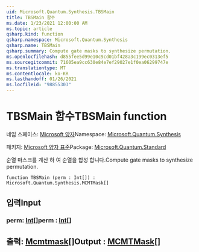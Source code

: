 ```yaml
---
uid: Microsoft.Quantum.Synthesis.TBSMain
title: TBSMain 함수
ms.date: 1/23/2021 12:00:00 AM
ms.topic: article
qsharp.kind: function
qsharp.namespace: Microsoft.Quantum.Synthesis
qsharp.name: TBSMain
qsharp.summary: Compute gate masks to synthesize permutation.
ms.openlocfilehash: d855fee5d99e10c9cd01bf428a3c199ec0313ef5
ms.sourcegitcommit: 71605ea9cc630e84e7ef29027e1f0ea06299747e
ms.translationtype: MT
ms.contentlocale: ko-KR
ms.lasthandoff: 01/26/2021
ms.locfileid: "98855303"
---
```

# <a name="tbsmain-function"></a><span data-ttu-id="2695e-102">TBSMain 함수</span><span class="sxs-lookup"><span data-stu-id="2695e-102">TBSMain function</span></span>

<span data-ttu-id="2695e-103">네임 스페이스: [Microsoft 양자](xref:Microsoft.Quantum.Synthesis)</span><span class="sxs-lookup"><span data-stu-id="2695e-103">Namespace: [Microsoft.Quantum.Synthesis](xref:Microsoft.Quantum.Synthesis)</span></span>

<span data-ttu-id="2695e-104">패키지: [Microsoft 양자 표준](https://nuget.org/packages/Microsoft.Quantum.Standard)</span><span class="sxs-lookup"><span data-stu-id="2695e-104">Package: [Microsoft.Quantum.Standard](https://nuget.org/packages/Microsoft.Quantum.Standard)</span></span>


<span data-ttu-id="2695e-105">순열 마스크를 계산 하 여 순열을 합성 합니다.</span><span class="sxs-lookup"><span data-stu-id="2695e-105">Compute gate masks to synthesize permutation.</span></span>

```qsharp
function TBSMain (perm : Int[]) : Microsoft.Quantum.Synthesis.MCMTMask[]
```


## <a name="input"></a><span data-ttu-id="2695e-106">입력</span><span class="sxs-lookup"><span data-stu-id="2695e-106">Input</span></span>

### <a name="perm--int"></a><span data-ttu-id="2695e-107">perm: [Int](xref:microsoft.quantum.lang-ref.int)[]</span><span class="sxs-lookup"><span data-stu-id="2695e-107">perm : [Int](xref:microsoft.quantum.lang-ref.int)[]</span></span>





## <a name="output--mcmtmask"></a><span data-ttu-id="2695e-108">출력: [Mcmtmask](xref:Microsoft.Quantum.Synthesis.MCMTMask)[]</span><span class="sxs-lookup"><span data-stu-id="2695e-108">Output : [MCMTMask](xref:Microsoft.Quantum.Synthesis.MCMTMask)[]</span></span>


